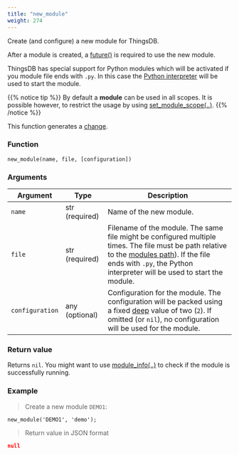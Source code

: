 ```yaml
---
title: "new_module"
weight: 274
---
```


Create (and configure) a new module for ThingsDB.

After a module is created, a [future()](../../data-types/future/#modules) is required to use the new module.

ThingsDB has special support for Python modules which will be activated if you module file ends with `.py`. In this case the [Python interpreter](../../getting-started/configuration) will be used to start the module.

{{% notice tip %}}
By default a **module** can be used in all scopes. It is possible however, to restrict the usage by using [set_module_scope(..)](../set_module_scope).
{{% /notice %}}

This function generates a [change](../../overview/changes).

### Function

`new_module(name, file, [configuration])`

### Arguments

Argument | Type | Description
-------- | ---- | -----------
`name` | str (required) | Name of the new module.
`file` | str (required) | Filename of the module. The same file might be configured multiple times. The file must be path relative to the [modules path](../../getting-started/configuration)). If the file ends with `.py`, the Python interpreter will be used to start the module.
`configuration` | any (optional) | Configuration for the module. The configuration will be packed using a fixed [deep](../../collection-api/deep) value of two (`2`). If omitted (or `nil`), no configuration will be used for the module.

### Return value

Returns `nil`. You might want to use [module_info(..)](../module_info) to check if the module is successfully running.

### Example

> Create a new module `DEMO1`:

```thingsdb,json_response,@t
new_module('DEMO1', 'demo');
```

> Return value in JSON format

```json
null
```
